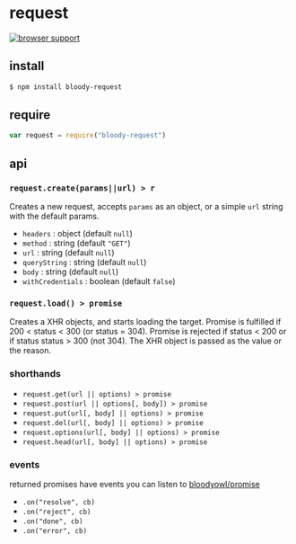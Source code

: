 # request

[![browser support](https://ci.testling.com/bloodyowl/request.png)](https://ci.testling.com/bloodyowl/request)

## install

```sh
$ npm install bloody-request
```

## require

```javascript
var request = require("bloody-request")
```

## api

### `request.create(params||url) > r`

Creates a new request, accepts `params` as an object, or a simple `url` string with the default params.

* `headers` : object (default `null`)
* `method` : string (default `"GET"`)
* `url` : string (default `null`)
* `queryString` : string (default `null`)
* `body` : string (default `null`)
* `withCredentials` : boolean (default `false`)


### `request.load() > promise`

Creates a XHR objects, and starts loading the target.
Promise is fulfilled if 200 < status < 300 (or status = 304).
Promise is rejected if status < 200 or if status status > 300 (not 304). The XHR object is passed as the value or the reason.

### shorthands

- `request.get(url || options) > promise`
- `request.post(url || options[, body]) > promise`
- `request.put(url[, body] || options) > promise`
- `request.del(url[, body] || options) > promise`
- `request.options(url[, body] || options) > promise`
- `request.head(url[, body] || options) > promise`

### events

returned promises have events you can listen to [bloodyowl/promise](http://github.com/bloodyowl/promise)

- `.on("resolve", cb)`
- `.on("reject", cb)`
- `.on("done", cb)`
- `.on("error", cb)`
